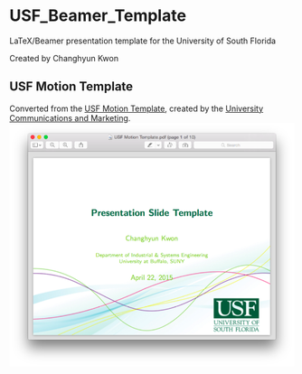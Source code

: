 # USF_Beamer_Template
LaTeX/Beamer presentation template for the University of South Florida

Created by Changhyun Kwon

## USF Motion Template

Converted from the [USF Motion Template](http://www.usf.edu/ucm/documents/usf-motion-template.pptx]), created by the [University Communications and Marketing](http://www.usf.edu/ucm/marketing/brand.aspx/design-templates/powerpoint/motion/).
<img src="Motion_Screenshot.png" width="600">

